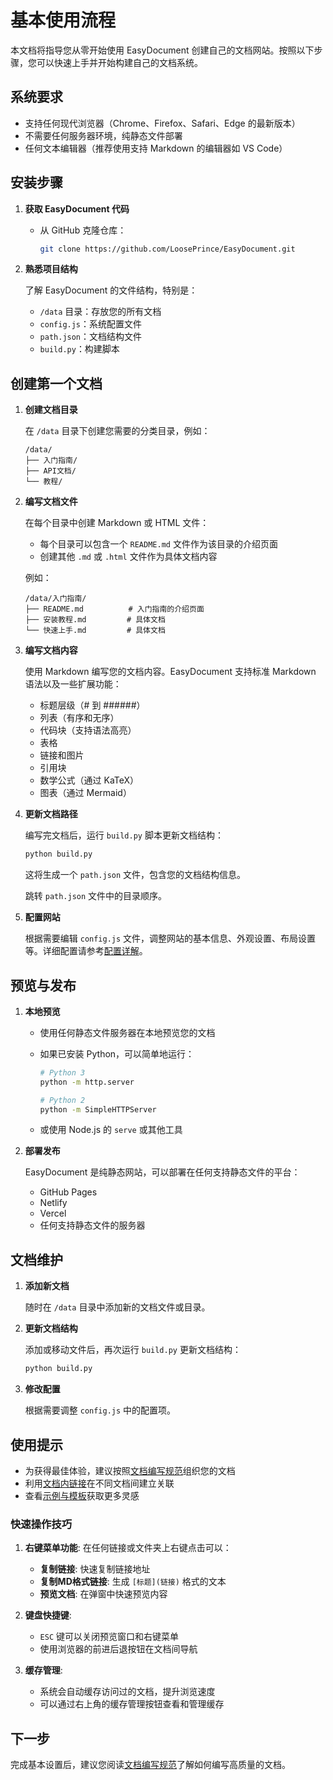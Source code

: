 # 基本使用流程

本文档将指导您从零开始使用 EasyDocument 创建自己的文档网站。按照以下步骤，您可以快速上手并开始构建自己的文档系统。

## 系统要求

- 支持任何现代浏览器（Chrome、Firefox、Safari、Edge 的最新版本）
- 不需要任何服务器环境，纯静态文件部署
- 任何文本编辑器（推荐使用支持 Markdown 的编辑器如 VS Code）

## 安装步骤

1. **获取 EasyDocument 代码**
   
   - 从 GitHub 克隆仓库：
     ```bash
     git clone https://github.com/LoosePrince/EasyDocument.git
     ```

2. **熟悉项目结构**

   了解 EasyDocument 的文件结构，特别是：
   - `/data` 目录：存放您的所有文档
   - `config.js`：系统配置文件
   - `path.json`：文档结构文件
   - `build.py`：构建脚本

## 创建第一个文档

1. **创建文档目录**

   在 `/data` 目录下创建您需要的分类目录，例如：
   ```
   /data/
   ├── 入门指南/
   ├── API文档/
   └── 教程/
   ```

2. **编写文档文件**

   在每个目录中创建 Markdown 或 HTML 文件：
   
   - 每个目录可以包含一个 `README.md` 文件作为该目录的介绍页面
   - 创建其他 `.md` 或 `.html` 文件作为具体文档内容

   例如：
   ```
   /data/入门指南/
   ├── README.md          # 入门指南的介绍页面
   ├── 安装教程.md         # 具体文档
   └── 快速上手.md         # 具体文档
   ```

3. **编写文档内容**

   使用 Markdown 编写您的文档内容。EasyDocument 支持标准 Markdown 语法以及一些扩展功能：
   
   - 标题层级（# 到 ######）
   - 列表（有序和无序）
   - 代码块（支持语法高亮）
   - 表格
   - 链接和图片
   - 引用块
   - 数学公式（通过 KaTeX）
   - 图表（通过 Mermaid）

4. **更新文档路径**

   编写完文档后，运行 `build.py` 脚本更新文档结构：
   
   ```bash
   python build.py
   ```
   
   这将生成一个 `path.json` 文件，包含您的文档结构信息。

   跳转 `path.json` 文件中的目录顺序。

5. **配置网站**

   根据需要编辑 `config.js` 文件，调整网站的基本信息、外观设置、布局设置等。详细配置请参考[配置详解](配置详解/README.md)。

## 预览与发布

1. **本地预览**

   - 使用任何静态文件服务器在本地预览您的文档
   - 如果已安装 Python，可以简单地运行：
     ```bash
     # Python 3
     python -m http.server
     
     # Python 2
     python -m SimpleHTTPServer
     ```
   
   - 或使用 Node.js 的 `serve` 或其他工具

2. **部署发布**

   EasyDocument 是纯静态网站，可以部署在任何支持静态文件的平台：
   
   - GitHub Pages
   - Netlify
   - Vercel
   - 任何支持静态文件的服务器

## 文档维护

1. **添加新文档**

   随时在 `/data` 目录中添加新的文档文件或目录。

2. **更新文档结构**

   添加或移动文件后，再次运行 `build.py` 更新文档结构：
   ```bash
   python build.py
   ```

3. **修改配置**

   根据需要调整 `config.js` 中的配置项。

## 使用提示

- 为获得最佳体验，建议按照[文档编写规范](使用指南/文档编写规范.md)组织您的文档
- 利用[文档内链接](使用指南/文档内链接.md)在不同文档间建立关联
- 查看[示例与模板](示例与模板/README.md)获取更多灵感

### 快速操作技巧

1. **右键菜单功能**: 在任何链接或文件夹上右键点击可以：
   - **复制链接**: 快速复制链接地址
   - **复制MD格式链接**: 生成 `[标题](链接)` 格式的文本
   - **预览文档**: 在弹窗中快速预览内容

2. **键盘快捷键**:
   - `ESC` 键可以关闭预览窗口和右键菜单
   - 使用浏览器的前进后退按钮在文档间导航

3. **缓存管理**: 
   - 系统会自动缓存访问过的文档，提升浏览速度
   - 可以通过右上角的缓存管理按钮查看和管理缓存

## 下一步

完成基本设置后，建议您阅读[文档编写规范](使用指南/文档编写规范.md)了解如何编写高质量的文档。 